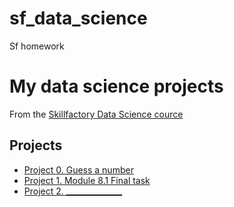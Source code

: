 # sf_data_science
Sf homework
# My data science projects
From the [Skillfactory Data Science cource](https://skillfactory.ru/data-science-specialization)

## Projects
* [Project 0. Guess a number](https://github.com/AlexeyKh71/sf_data_science)
* [Project 1. Module 8.1 Final task](https://github.com/AlexeyKh71/sf_data_science/tree/main/Module8_1)
* [Project 2. ______________](______________)
